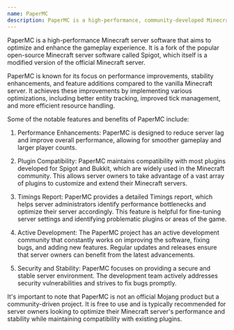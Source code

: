 ```yaml
---
name: PaperMC
description: PaperMC is a high-performance, community-developed Minecraft server software that enhances gameplay through optimizations, stability improvements, and plugin compatibility while providing features like a Timings report and active development.
---
```


PaperMC is a high-performance Minecraft server software that aims to optimize and enhance the gameplay experience. It is a fork of the popular open-source Minecraft server software called Spigot, which itself is a modified version of the official Minecraft server.

PaperMC is known for its focus on performance improvements, stability enhancements, and feature additions compared to the vanilla Minecraft server. It achieves these improvements by implementing various optimizations, including better entity tracking, improved tick management, and more efficient resource handling.

Some of the notable features and benefits of PaperMC include:

1. Performance Enhancements: PaperMC is designed to reduce server lag and improve overall performance, allowing for smoother gameplay and larger player counts.

2. Plugin Compatibility: PaperMC maintains compatibility with most plugins developed for Spigot and Bukkit, which are widely used in the Minecraft community. This allows server owners to take advantage of a vast array of plugins to customize and extend their Minecraft servers.

3. Timings Report: PaperMC provides a detailed Timings report, which helps server administrators identify performance bottlenecks and optimize their server accordingly. This feature is helpful for fine-tuning server settings and identifying problematic plugins or areas of the game.

4. Active Development: The PaperMC project has an active development community that constantly works on improving the software, fixing bugs, and adding new features. Regular updates and releases ensure that server owners can benefit from the latest advancements.

5. Security and Stability: PaperMC focuses on providing a secure and stable server environment. The development team actively addresses security vulnerabilities and strives to fix bugs promptly.

It's important to note that PaperMC is not an official Mojang product but a community-driven project. It is free to use and is typically recommended for server owners looking to optimize their Minecraft server's performance and stability while maintaining compatibility with existing plugins.
